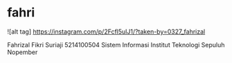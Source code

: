 # fahri

![alt tag] https://instagram.com/p/2Fcfl5ulJ1/?taken-by=0327_fahrizal

Fahrizal Fikri Suriaji
5214100504
Sistem Informasi
Institut Teknologi Sepuluh Nopember
